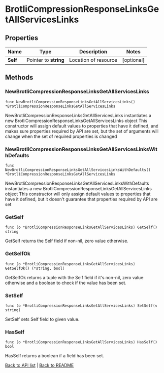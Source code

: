 # BrotliCompressionResponseLinksGetAllServicesLinks

## Properties

Name | Type | Description | Notes
------------ | ------------- | ------------- | -------------
**Self** | Pointer to **string** | Location of resource | [optional] 

## Methods

### NewBrotliCompressionResponseLinksGetAllServicesLinks

`func NewBrotliCompressionResponseLinksGetAllServicesLinks() *BrotliCompressionResponseLinksGetAllServicesLinks`

NewBrotliCompressionResponseLinksGetAllServicesLinks instantiates a new BrotliCompressionResponseLinksGetAllServicesLinks object
This constructor will assign default values to properties that have it defined,
and makes sure properties required by API are set, but the set of arguments
will change when the set of required properties is changed

### NewBrotliCompressionResponseLinksGetAllServicesLinksWithDefaults

`func NewBrotliCompressionResponseLinksGetAllServicesLinksWithDefaults() *BrotliCompressionResponseLinksGetAllServicesLinks`

NewBrotliCompressionResponseLinksGetAllServicesLinksWithDefaults instantiates a new BrotliCompressionResponseLinksGetAllServicesLinks object
This constructor will only assign default values to properties that have it defined,
but it doesn't guarantee that properties required by API are set

### GetSelf

`func (o *BrotliCompressionResponseLinksGetAllServicesLinks) GetSelf() string`

GetSelf returns the Self field if non-nil, zero value otherwise.

### GetSelfOk

`func (o *BrotliCompressionResponseLinksGetAllServicesLinks) GetSelfOk() (*string, bool)`

GetSelfOk returns a tuple with the Self field if it's non-nil, zero value otherwise
and a boolean to check if the value has been set.

### SetSelf

`func (o *BrotliCompressionResponseLinksGetAllServicesLinks) SetSelf(v string)`

SetSelf sets Self field to given value.

### HasSelf

`func (o *BrotliCompressionResponseLinksGetAllServicesLinks) HasSelf() bool`

HasSelf returns a boolean if a field has been set.


[Back to API list](../README.md#documentation-for-api-endpoints) | [Back to README](../README.md)
